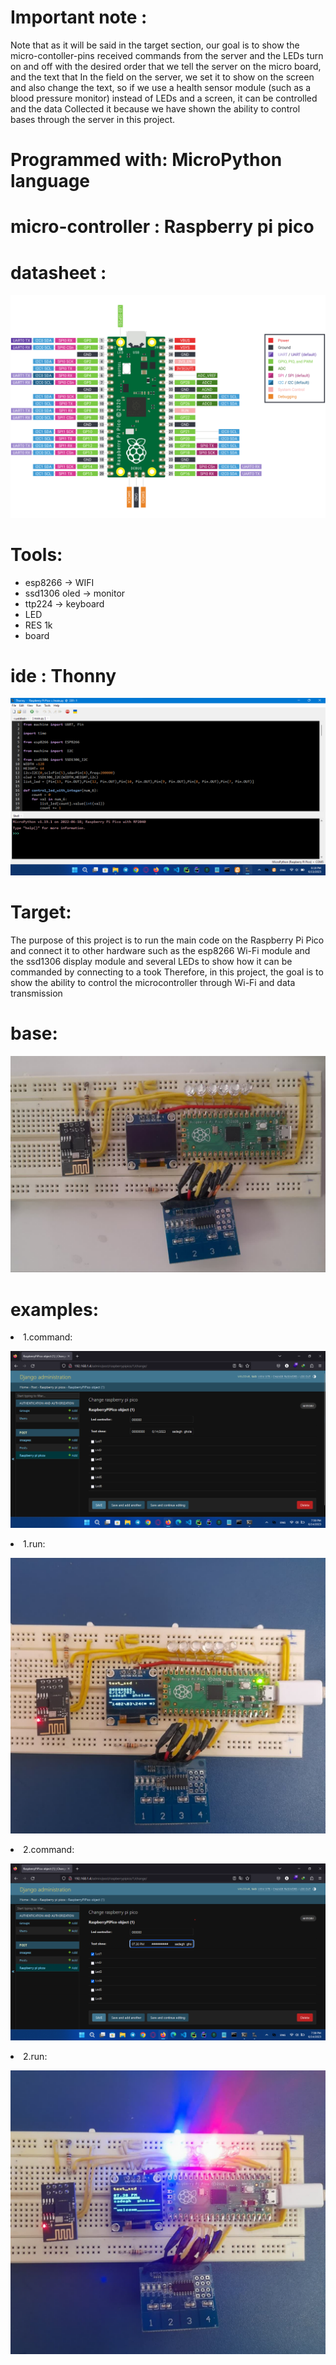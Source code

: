 # Important note :
Note that as it will be said in the target section, our goal is to show the micro-contoller-pins received commands from the server and the LEDs turn on and off with the desired order that we tell the server on the micro board, and the text that In the field on the server, we set it to show on the screen and also change the text, so if we use a health sensor module (such as a blood pressure monitor) instead of LEDs and a screen, it can be controlled and the data Collected it because we have shown the ability to control bases through the server in this project.

# Programmed with:  MicroPython language

# micro-controller : Raspberry pi pico 
# datasheet : 
![pico-pinout-datasheet](./img/pico-pinout-datasheet.svg)

# Tools:

<ul>
  <li>esp8266      ->  WIFI </li>
  <li>ssd1306 oled ->  monitor</li>
  <li>ttp224       ->  keyboard</li>
  <li>LED</li>
  <li>RES 1k</li>
  <li>board</li>
</ul>

# ide : Thonny
![ide](./img/Thonny_ide_main.png)

# Target:
The purpose of this project is to run the main code on the Raspberry Pi Pico and connect it to other hardware such as the esp8266 Wi-Fi module and the ssd1306 display module and several LEDs to show how it can be commanded by connecting to a took Therefore, in this project, the goal is to show the ability to control the microcontroller through Wi-Fi and data transmission
# base:
![ide](./img/0.jpg)
# examples:

<li>1.command:</li>

![ide](./img/server_command1.png)

<li>1.run:</li>

![ide](./img/1.jpg)

<li>2.command:</li>

![ide](./img/server_command2.png)

<li>2.run:</li>

![ide](./img/2.jpg)
